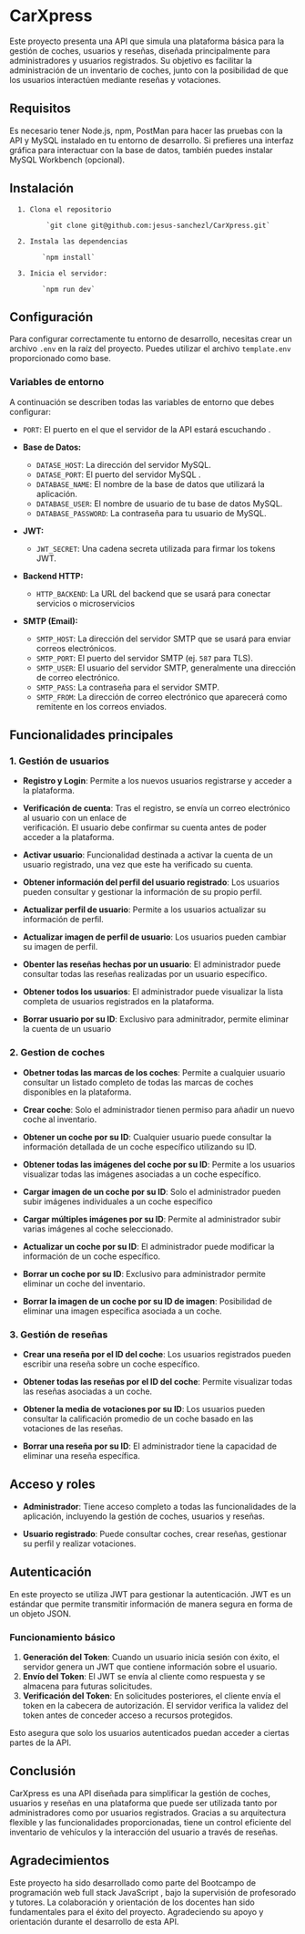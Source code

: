 # CarXpress

Este proyecto presenta una API que simula una plataforma básica para la gestión de coches, usuarios y reseñas, diseñada principalmente para administradores y usuarios registrados. Su objetivo es facilitar la administración de un inventario de coches, junto con la posibilidad de que los usuarios interactúen mediante reseñas y votaciones. 


## Requisitos
Es necesario tener Node.js, npm, PostMan para hacer las pruebas con la API y MySQL instalado en tu entorno de desarrollo. Si prefieres una interfaz gráfica para interactuar con la base de datos, también puedes instalar MySQL Workbench (opcional).



## Instalación

      1. Clona el repositorio

             `git clone git@github.com:jesus-sanchezl/CarXpress.git`

      2. Instala las dependencias

            `npm install`

      3. Inicia el servidor:

            `npm run dev`




## Configuración

Para configurar correctamente tu entorno de desarrollo, necesitas crear un archivo `.env` en la raíz del proyecto. Puedes utilizar el archivo `template.env` proporcionado como base.

### Variables de entorno

A continuación se describen todas las variables de entorno que debes configurar:

- `PORT`: El puerto en el que el servidor de la API estará escuchando .
  
- **Base de Datos:**
  - `DATASE_HOST`: La dirección del servidor MySQL.
  - `DATASE_PORT`: El puerto del servidor MySQL .
  - `DATABASE_NAME`: El nombre de la base de datos que utilizará la aplicación.
  - `DATABASE_USER`: El nombre de usuario de tu base de datos MySQL.
  - `DATABASE_PASSWORD`: La contraseña para tu usuario de MySQL.

- **JWT:**
  - `JWT_SECRET`: Una cadena secreta utilizada para firmar los tokens JWT.

- **Backend HTTP:**
  - `HTTP_BACKEND`: La URL del backend que se usará para conectar servicios o microservicios

- **SMTP (Email):**
  - `SMTP_HOST`: La dirección del servidor SMTP que se usará para enviar correos electrónicos.
  - `SMTP_PORT`: El puerto del servidor SMTP (ej. `587` para TLS).
  - `SMTP_USER`: El usuario del servidor SMTP, generalmente una dirección de correo electrónico.
  - `SMTP_PASS`: La contraseña para el servidor SMTP.
  - `SMTP_FROM`: La dirección de correo electrónico que aparecerá como remitente en los correos enviados.



## Funcionalidades principales

### 1. Gestión de usuarios

* **Registro y Login**:
      Permite a los nuevos usuarios registrarse y acceder a la plataforma.

* **Verificación de cuenta**:
      Tras el registro, se envía un correo electrónico al usuario con un enlace de  
       verificación. El usuario debe confirmar su cuenta antes de poder acceder 
      a la plataforma.

* **Activar usuario**:
      Funcionalidad destinada a activar la cuenta de un usuario registrado, una 
       vez que este ha verificado su cuenta.

* **Obtener información del perfil del usuario registrado**:
      Los usuarios pueden consultar y gestionar la información de su propio perfil.

* **Actualizar perfil de usuario**:
      Permite a los usuarios actualizar su información de perfil.

* **Actualizar imagen de perfil de usuario**:
      Los usuarios pueden cambiar su imagen de perfil.

* **Obenter las reseñas hechas por un usuario**:
      El administrador puede consultar todas las reseñas realizadas por un usuario específico.

* **Obtener todos los usuarios**:
      El administrador puede visualizar la lista completa de usuarios registrados en la plataforma.

* **Borrar usuario por su ID**:
      Exclusivo para adminitrador, permite eliminar la cuenta de un usuario



### 2. Gestion de coches

* **Obetner todas las marcas de los coches**: 
      Permite a cualquier usuario consultar un listado completo de todas las marcas de coches disponibles    en la plataforma.

* **Crear coche**:
      Solo el administrador tienen permiso para añadir un nuevo coche al inventario.

* **Obtener un coche por su ID**: 
      Cualquier usuario puede consultar la información detallada de un coche específico utilizando su ID.

* **Obtener todas las imágenes del coche por su ID**:
      Permite a los usuarios visualizar todas las imágenes asociadas a un coche específico.

* **Cargar imagen de un coche por su ID**:
      Solo el administrador pueden subir imágenes individuales a un coche específico

* **Cargar múltiples imágenes por su ID**:
      Permite al administrador subir varias imágenes al coche seleccionado.

* **Actualizar un coche por su ID**: 
      El administrador puede modificar la información de un coche específico.

* **Borrar un coche por su ID**:
      Exclusivo para administrador permite eliminar un coche del inventario.

* **Borrar la imagen de un coche por su ID de imagen**:
      Posibilidad de eliminar una imagen específica asociada a un coche.


### 3. Gestión de reseñas

* **Crear una reseña por el ID del coche**:
      Los usuarios registrados pueden escribir una reseña sobre un coche específico.

* **Obtener todas las reseñas por el ID del coche**:
      Permite visualizar todas las reseñas asociadas a un coche.

* **Obtener la media de votaciones por su ID**:
      Los usuarios pueden consultar la calificación promedio de un coche basado en las votaciones de las reseñas.

* **Borrar una reseña por su ID**:
      El administrador tiene la capacidad de eliminar una reseña específica.


## Acceso y roles

* **Administrador**:
      Tiene acceso completo a todas las funcionalidades de la aplicación, incluyendo la gestión de coches, usuarios y 
      reseñas.

* **Usuario registrado**:
      Puede consultar coches, crear reseñas, gestionar su perfil y realizar votaciones.


## Autenticación
En este proyecto se utiliza JWT para gestionar la autenticación. JWT es un estándar que permite transmitir información de manera segura en forma de un objeto JSON.

### Funcionamiento básico
1. **Generación del Token**: Cuando un usuario inicia sesión con éxito, el servidor genera un JWT que contiene información sobre el usuario.
2. **Envío del Token**: El JWT se envía al cliente como respuesta y se almacena para futuras solicitudes.
3. **Verificación del Token**: En solicitudes posteriores, el cliente envía el token en la cabecera de autorización. El servidor verifica la validez del token antes de conceder acceso a recursos protegidos.

Esto asegura que solo los usuarios autenticados puedan acceder a ciertas partes de la API.



## Conclusión
CarXpress es una API diseñada para simplificar la gestión de coches, usuarios y reseñas en una plataforma que puede ser utilizada tanto por administradores como por usuarios registrados. Gracias a su arquitectura flexible y las funcionalidades proporcionadas, tiene un control eficiente del inventario de vehículos y la interacción del usuario a través de reseñas.



## Agradecimientos
Este proyecto ha sido desarrollado como parte del Bootcampo de programación web full stack JavaScript , bajo la supervisión de profesorado y tutores. La colaboración y orientación de los docentes han sido fundamentales para el éxito del proyecto. Agradeciendo su apoyo y orientación durante el desarrollo de esta API.


